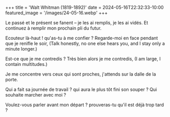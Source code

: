 +++
title = 'Walt Whitman (1819-1892)'
date = 2024-05-16T22:32:33-10:00
featured_image = '/images/24-05-16.webp'
+++

Le passé et le présent se fanent – je les ai remplis, je les ai vidés.
Et continuez à remplir mon prochain pli du futur.

Ecouteur là-haut ! qu&#39;as-tu à me confier ?
Regarde-moi en face pendant que je renifle le soir,
(Talk honestly, no one else hears you, and I stay only a minute longer.)

Est-ce que je me contredis ?
Très bien alors je me contredis,
(I am large, I contain multitudes.)

Je me concentre vers ceux qui sont proches, j&#39;attends sur la dalle de la porte.

Qui a fait sa journée de travail ? qui aura le plus tôt fini son souper ?
Qui souhaite marcher avec moi ?

Voulez-vous parler avant mon départ ? prouveras-tu qu&#39;il est déjà trop tard ?
